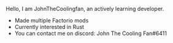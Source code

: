 Hello, I am JohnTheCoolingfan, an actively learning developer.

- Made multiple Factorio mods
- Currently interested in Rust
- You can contact me on discord: John The Cooling Fan#6411
